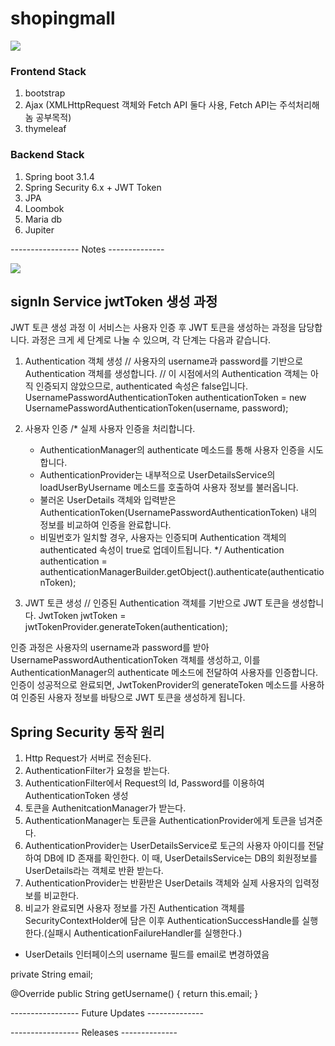 # shopingmall


<img width="{80%}" src="https://github.com/Imadeveloperrr/shopingmall/assets/99321607/54ffe5db-39d5-40a2-9d30-3b4bd6cd5de1"/>


### Frontend Stack

1. bootstrap
2. Ajax (XMLHttpRequest 객체와 Fetch API 둘다 사용, Fetch API는 주석처리해놈 공부목적)
3. thymeleaf

### Backend Stack
1. Spring boot 3.1.4
2. Spring Security 6.x + JWT Token
3. JPA
4. Loombok
5. Maria db
6. Jupiter


----------------- Notes  -------------- 

<img width="{80%}" src="https://github.com/Imadeveloperrr/shopingmall/assets/99321607/58758ddf-a843-4ca7-badb-114a19a11c18"/>




## signIn Service jwtToken 생성 과정

JWT 토큰 생성 과정
이 서비스는 사용자 인증 후 JWT 토큰을 생성하는 과정을 담당합니다. 과정은 크게 세 단계로 나눌 수 있으며, 각 단계는 다음과 같습니다.

1. Authentication 객체 생성
// 사용자의 username과 password를 기반으로 Authentication 객체를 생성합니다.
// 이 시점에서의 Authentication 객체는 아직 인증되지 않았으므로, authenticated 속성은 false입니다.
UsernamePasswordAuthenticationToken authenticationToken = new UsernamePasswordAuthenticationToken(username, password);

2. 사용자 인증
/* 실제 사용자 인증을 처리합니다.
   - AuthenticationManager의 authenticate 메소드를 통해 사용자 인증을 시도합니다.
   - AuthenticationProvider는 내부적으로 UserDetailsService의 loadUserByUsername 메소드를 호출하여 사용자 정보를 불러옵니다.
   - 불러온 UserDetails 객체와 입력받은 AuthenticationToken(UsernamePasswordAuthenticationToken) 내의 정보를 비교하여 인증을 완료합니다.
   - 비밀번호가 일치할 경우, 사용자는 인증되며 Authentication 객체의 authenticated 속성이 true로 업데이트됩니다.
*/
Authentication authentication = authenticationManagerBuilder.getObject().authenticate(authenticationToken);

3. JWT 토큰 생성
// 인증된 Authentication 객체를 기반으로 JWT 토큰을 생성합니다.
JwtToken jwtToken = jwtTokenProvider.generateToken(authentication);


인증 과정은 사용자의 username과 password를 받아 UsernamePasswordAuthenticationToken 객체를 생성하고, 이를 AuthenticationManager의 authenticate 메소드에 전달하여 사용자를 인증합니다. 인증이 성공적으로 완료되면, JwtTokenProvider의 generateToken 메소드를 사용하여 인증된 사용자 정보를 바탕으로 JWT 토큰을 생성하게 됩니다.



## Spring Security 동작 원리

1. Http Request가 서버로 전송된다.
2. AuthenticationFilter가 요청을 받는다.
3. AuthenticationFilter에서 Request의 Id, Password를 이용하여 AuthenticationToken 생성
4. 토큰을 AuthenitcationManager가 받는다.
5. AuthenticationManager는 토큰을 AuthenticationProvider에게 토큰을 넘겨준다.
6. AuthenticationProvider는 UserDetailsService로 토근의 사용자 아이디를 전달하여 DB에 ID 존재를 확인한다. 이 때, UserDetailsService는 DB의 회원정보를 UserDetails라는 객체로 반환 받는다.
7. AuthenticationProvider는 반환받은 UserDetails 객체와 실제 사용자의 입력정보를 비교한다.
8. 비교가 완료되면 사용자 정보를 가진 Authentication 객체를 SecurityContextHolder에 담은 이후 AuthenticationSuccessHandle를 실행한다.(실패시 AuthenticationFailureHandler를 실행한다.)


* UserDetails 인터페이스의 username 필드를 email로 변경하였음

private String email;

@Override
public String getUsername() {
    return this.email;
    }


----------------- Future Updates -------------- 



----------------- Releases --------------



